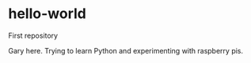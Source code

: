 # hello-world
First repository


Gary here.  Trying to learn Python and experimenting with raspberry pis.
